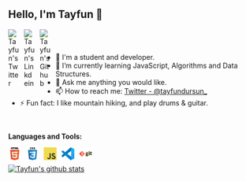 ## Hello, I'm Tayfun 👋

<a href="https://twitter.com/tayfundursun_">
  <img align="left" alt="Tayfun's Twitter" width="22px" style="margin-right: 10px;" src="https://cdn.jsdelivr.net/npm/simple-icons@v3/icons/twitter.svg" />
</a>
<a href="https://linkedin.com/in/tayfundursun">
  <img align="left" alt="Tayfun's Linkdein" width="22px" style="margin-right: 10px;" src="https://cdn.jsdelivr.net/npm/simple-icons@v3/icons/linkedin.svg" />
</a>
<a href="https://github.com/tayfundursun">
  <img align="left" alt="Tayfun's Github" width="22px" style="margin-right: 10px;" src="https://cdn.jsdelivr.net/npm/simple-icons@v3/icons/github.svg" />
</a>

<br/>
<br/>

- 👨 I'm a student and developer.
- 🔭 I’m currently learning JavaScript, Algorithms and Data Structures.
- 💬 Ask me anything you would like.
- 📫 How to reach me: [Twitter - @tayfundursun_](https://twitter.com/tayfundursun_)
- ⚡ Fun fact: I like mountain hiking, and play drums & guitar.

<br/>

**Languages and Tools:**  

<img style="margin-right: 10px;" align="left" alt="HTML5" width="26px" src="https://raw.githubusercontent.com/github/explore/80688e429a7d4ef2fca1e82350fe8e3517d3494d/topics/html/html.png"/>
<img style="margin-right: 10px;" align="left" alt="CSS3" width="26px" src="https://raw.githubusercontent.com/github/explore/80688e429a7d4ef2fca1e82350fe8e3517d3494d/topics/css/css.png"/>
<img style="margin-right: 10px;" align="left" alt="JavaScript" width="26px" src="https://raw.githubusercontent.com/github/explore/80688e429a7d4ef2fca1e82350fe8e3517d3494d/topics/javascript/javascript.png"/>
<img style="margin-right: 10px;" align="left" alt="Visual Studio Code" width="26px" src="https://raw.githubusercontent.com/github/explore/80688e429a7d4ef2fca1e82350fe8e3517d3494d/topics/visual-studio-code/visual-studio-code.png"/>
<img style="margin-right: 10px;" align="left" alt="Git" width="26px" src="https://raw.githubusercontent.com/github/explore/80688e429a7d4ef2fca1e82350fe8e3517d3494d/topics/git/git.png"/>
   

<br/>
<br/>

<a href="https://github.com/tayfundursun">
 <img align="center" src="https://github-readme-stats.vercel.app/api?username=tayfundursun&show_icons=true&theme=light&line_height=27" alt="Tayfun's github stats"/>
</a>
